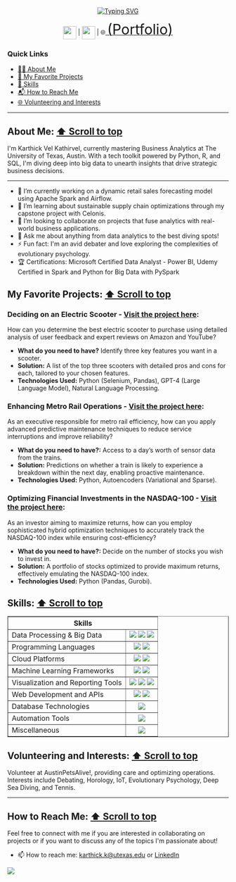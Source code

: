 <!--
**kkarthick12/kkarthick12** is a ✨ _special_ ✨ repository because its `README.md` (this file) appears on your GitHub profile.

Here are some ideas to get you started:

- 🔭 I’m currently working on ...
- 🌱 I’m currently learning ...
- 👯 I’m looking to collaborate on ...
- 🤔 I’m looking for help with ...
- 💬 Ask me about ...
- 📫 How to reach me: ...
- 😄 Pronouns: ...
- ⚡ Fun fact: ...
-->
<div align = "center">
 <a href="https://git.io/typing-svg"><img src="https://readme-typing-svg.demolab.com?font=Calibri&size=29&pause=1000&center=true&random=false&width=435&lines=Welcome+to+my+GitHub!" alt="Typing SVG" /></a>
 <a id="top"></a>
</div>

<div align="center">
  <p>
    <a href="mailto:karthick.k@utexas.edu" ><img src="https://skillicons.dev/icons?i=gmail" style="width: 30px; height: 30px; vertical-align: middle;"/></a> |      
    <a href="https://www.linkedin.com/in/kkarthick12" ><img src="https://skillicons.dev/icons?i=linkedin" style="width: 30px; height: 30px; vertical-align: middle;"/></a> |    
    🌐<a href="https://kkvel.com"> <SPAN STYLE="font-size:24.0pt">(Portfolio)</SPAN></a>
  </p>
</div>

### Quick Links
- [👨‍💼 About Me](#about-me)
- [🌟 My Favorite Projects](#my-favorite-projects)
- [🔧 Skills](#skills)
- [📬 How to Reach Me](#how-to-reach-me)
- [🌐 Volunteering and Interests](#volunteering-and-interests)


_________
## About Me: [⬆️ Scroll to top](#top)
I'm Karthick Vel Kathirvel, currently mastering Business Analytics at The University of Texas, Austin. With a tech toolkit powered by Python, R, and SQL, I'm diving deep into big data to unearth insights that drive strategic business decisions.
_________
- 🔭 I’m currently working on a dynamic retail sales forecasting model using Apache Spark and Airflow.
- 🌱 I’m learning about sustainable supply chain optimizations through my capstone project with Celonis.
- 👯 I’m looking to collaborate on projects that fuse analytics with real-world business applications.
- 💬 Ask me about anything from data analytics to the best diving spots!
- ⚡ Fun fact: I'm an avid debater and love exploring the complexities of evolutionary psychology.
- 🏆 Certifications: Microsoft Certified Data Analyst - Power BI, Udemy Certified in Spark and Python for Big Data with PySpark


## My Favorite Projects: [⬆️ Scroll to top](#top)

### Deciding on an Electric Scooter - [Visit the project here](https://github.com/kkarthick12/ScooterRecommendation):
How can you determine the best electric scooter to purchase using detailed analysis of user feedback and expert reviews on Amazon and YouTube?
- **What do you need to have?** Identify three key features you want in a scooter.
- **Solution:** A list of the top three scooters with detailed pros and cons for each, tailored to your chosen features.
- **Technologies Used:** Python (Selenium, Pandas), GPT-4 (Large Language Model), Natural Language Processing.

### Enhancing Metro Rail Operations - [Visit the project here](https://github.com/kkarthick12/ScooterRecommendation):
As an executive responsible for metro rail efficiency, how can you apply advanced predictive maintenance techniques to reduce service interruptions and improve reliability?
- **What do you need to have?:** Access to a day’s worth of sensor data from the trains.
- **Solution:** Predictions on whether a train is likely to experience a breakdown within the next day, enabling proactive maintenance.
- **Technologies Used:** Python, Autoencoders (Variational and Sparse).

### Optimizing Financial Investments in the NASDAQ-100 - [Visit the project here](https://github.com/kkarthick12/NASDAQPortfolioConstructor):
As an investor aiming to maximize returns, how can you employ sophisticated hybrid optimization techniques to accurately track the NASDAQ-100 index while ensuring cost-efficiency?
- **What do you need to have?:** Decide on the number of stocks you wish to invest in.
- **Solution:** A portfolio of stocks optimized to provide maximum returns, effectively emulating the NASDAQ-100 index.
- **Technologies Used:** Python (Pandas, Gurobi).

## Skills: [⬆️ Scroll to top](#top) 
<div align="center">
  <table border="1">
    <tr>
      <th colspan="2">Skills</th>
    </tr>
    <tr>
      <td>Data Processing & Big Data</td>
      <td align="center">
        <img src="https://img.shields.io/badge/Databricks-FF3621?style=for-the-badge&logo=Databricks&logoColor=white">
        <img src="https://img.shields.io/badge/Apache_Spark-FFFFFF?style=for-the-badge&logo=apachespark&logoColor=#E35A16">
        <img src="https://img.shields.io/badge/Apache_Airflow-017CEE?style=for-the-badge&logo=Apache%20Airflow&logoColor=white">
      </td>
    </tr>
    <tr>
      <td>Programming Languages</td>
      <td align="center">
        <img src="https://img.shields.io/badge/Python-FFD43B?style=for-the-badge&logo=python&logoColor=blue">
        <img src="https://img.shields.io/badge/R-276DC3?style=for-the-badge&logo=r&logoColor=white">
      </td>
    </tr>
    <tr>
      <td>Cloud Platforms</td>
      <td align="center">
        <img src="https://img.shields.io/badge/microsoft%20azure-0089D6?style=for-the-badge&logo=microsoft-azure&logoColor=white">
        <img src="https://img.shields.io/badge/Amazon_AWS-FF9900?style=for-the-badge&logo=amazonaws&logoColor=white">
      </td>
    </tr>
    <tr>
      <td>Machine Learning Frameworks</td>
      <td align="center">
        <img src="https://img.shields.io/badge/PyTorch-EE4C2C?style=for-the-badge&logo=pytorch&logoColor=white">
        <img src="https://img.shields.io/badge/TensorFlow-FF6F00?style=for-the-badge&logo=tensorflow&logoColor=white">
      </td>
    </tr>
    <tr>
      <td>Visualization and Reporting Tools</td>
      <td align="center">
        <img src="https://img.shields.io/badge/PowerBI-F2C811?style=for-the-badge&logo=Power%20BI&logoColor=white">
        <img src="https://img.shields.io/badge/Tableau-E97627?style=for-the-badge&logo=Tableau&logoColor=white">
        <img src="https://img.shields.io/badge/Microsoft_Excel-217346?style=for-the-badge&logo=microsoft-excel&logoColor=white">
      </td>
    </tr>
    <tr>
      <td>Web Development and APIs</td>
      <td align="center">
        <img src="https://img.shields.io/badge/Flask-000000?style=for-the-badge&logo=flask&logoColor=white">
        <img src="https://img.shields.io/badge/GraphQl-E10098?style=for-the-badge&logo=graphql&logoColor=white">
      </td>
    </tr>
    <tr>
      <td>Database Technologies</td>
      <td align="center">
        <img src="https://img.shields.io/badge/MySQL-005C84?style=for-the-badge&logo=mysql&logoColor=white">
      </td>
    </tr>
    <tr>
      <td>Automation Tools</td>
      <td align="center">
        <img src="https://img.shields.io/badge/Selenium-43B02A?style=for-the-badge&logo=Selenium&logoColor=white">
      </td>
    </tr>
    <tr>
      <td>Miscellaneous</td>
      <td align="center">
        <img src="https://img.shields.io/badge/Weights_&_Biases-FFBE00?style=for-the-badge&logo=WeightsAndBiases&logoColor=white">
      </td>
    </tr>
  </table>
</div>


## Volunteering and Interests: [⬆️ Scroll to top](#top)

Volunteer at AustinPetsAlive!, providing care and optimizing operations. Interests include Debating, Horology, IoT, Evolutionary Psychology, Deep Sea Diving, and Tennis.

---

## How to Reach Me: [⬆️ Scroll to top](#top)
Feel free to connect with me if you are interested in collaborating on projects or if you want to discuss any of the topics I'm passionate about!
- 📫 How to reach me: [karthick.k@utexas.edu](mailto:karthick.k@utexas.edu) or [LinkedIn](https://linkedin.com/in/kkarthick12)

![](https://komarev.com/ghpvc/?username=kkarthick12&label=PROFILE+VIEWS)



